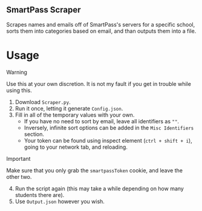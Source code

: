 ## SmartPass Scraper

Scrapes names and emails off of SmartPass's servers for a specific school, sorts them into categories based on email, and than outputs them into a file.

# Usage
> [!WARNING]
>
> Use this at your own discretion. It is not my fault if you get in trouble while using this.

1. Download `Scraper.py`.
1. Run it once, letting it generate `Config.json`.
1. Fill in all of the temporary values with your own.
    * If you have no need to sort by email, leave all identifiers as `""`.
    * Inversely, infinite sort options can be added in the `Misc Identifiers` section.
    * Your token can be found using inspect element (`ctrl + shift + i`), going to your network tab, and reloading.
> [!IMPORTANT]
> 
> Make sure that you only grab the `smartpassToken` cookie, and leave the other two.

4. Run the script again (this may take a while depending on how many students there are).
1. Use `Output.json` however you wish.

